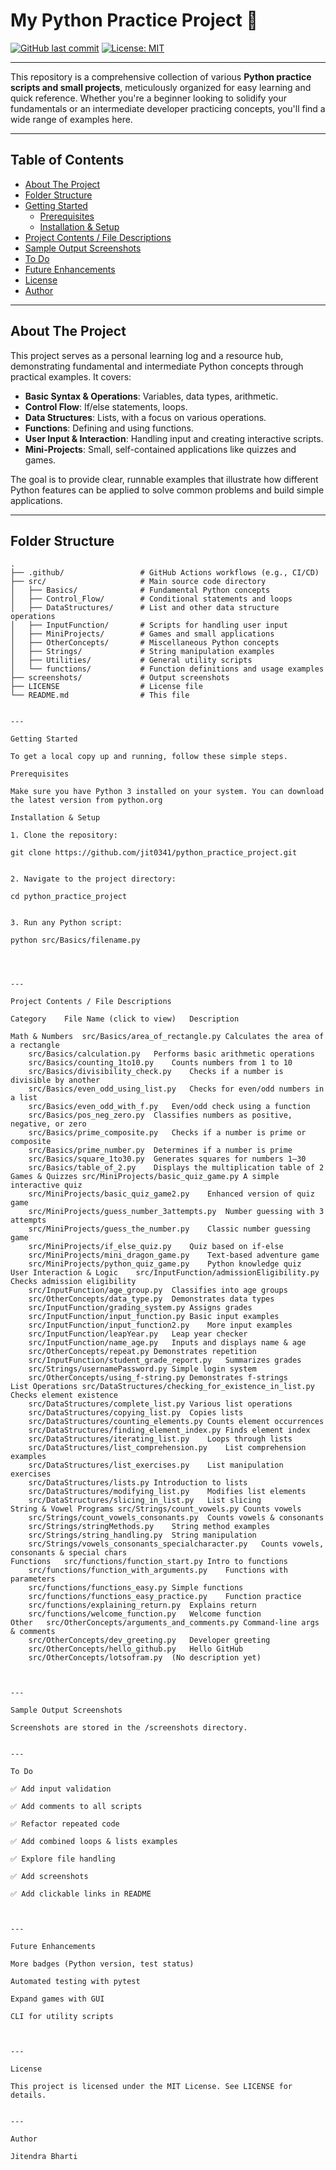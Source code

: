 # My Python Practice Project 🐍

[![GitHub last commit](https://img.shields.io/github/last-commit/jit0341/python_practice_project)](https://github.com/jit0341/python_practice_project)
[![License: MIT](https://img.shields.io/badge/License-MIT-yellow.svg)](LICENSE)

---

This repository is a comprehensive collection of various **Python practice scripts and small projects**, meticulously organized for easy learning and quick reference. Whether you're a beginner looking to solidify your fundamentals or an intermediate developer practicing concepts, you'll find a wide range of examples here.

---

## Table of Contents

* [About The Project](#about-the-project)
* [Folder Structure](#folder-structure)
* [Getting Started](#getting-started)
    * [Prerequisites](#prerequisites)
    * [Installation & Setup](#installation--setup)
* [Project Contents / File Descriptions](#project-contents--file-descriptions)
* [Sample Output Screenshots](#sample-output-screenshots)
* [To Do](#to-do)
* [Future Enhancements](#future-enhancements)
* [License](#license)
* [Author](#author)

---

## About The Project

This project serves as a personal learning log and a resource hub, demonstrating fundamental and intermediate Python concepts through practical examples. It covers:

* **Basic Syntax & Operations**: Variables, data types, arithmetic.
* **Control Flow**: If/else statements, loops.
* **Data Structures**: Lists, with a focus on various operations.
* **Functions**: Defining and using functions.
* **User Input & Interaction**: Handling input and creating interactive scripts.
* **Mini-Projects**: Small, self-contained applications like quizzes and games.

The goal is to provide clear, runnable examples that illustrate how different Python features can be applied to solve common problems and build simple applications.

---

## Folder Structure

```plaintext
.
├── .github/                 # GitHub Actions workflows (e.g., CI/CD)
├── src/                     # Main source code directory
│   ├── Basics/              # Fundamental Python concepts
│   ├── Control_Flow/        # Conditional statements and loops
│   ├── DataStructures/      # List and other data structure operations
│   ├── InputFunction/       # Scripts for handling user input
│   ├── MiniProjects/        # Games and small applications
│   ├── OtherConcepts/       # Miscellaneous Python concepts
│   ├── Strings/             # String manipulation examples
│   ├── Utilities/           # General utility scripts
│   └── functions/           # Function definitions and usage examples
├── screenshots/             # Output screenshots
├── LICENSE                  # License file
└── README.md                # This file


---

Getting Started

To get a local copy up and running, follow these simple steps.

Prerequisites

Make sure you have Python 3 installed on your system. You can download the latest version from python.org

Installation & Setup

1. Clone the repository:

git clone https://github.com/jit0341/python_practice_project.git


2. Navigate to the project directory:

cd python_practice_project


3. Run any Python script:

python src/Basics/filename.py




---

Project Contents / File Descriptions

Category	File Name (click to view)	Description

Math & Numbers	src/Basics/area_of_rectangle.py	Calculates the area of a rectangle
	src/Basics/calculation.py	Performs basic arithmetic operations
	src/Basics/counting_1to10.py	Counts numbers from 1 to 10
	src/Basics/divisibility_check.py	Checks if a number is divisible by another
	src/Basics/even_odd_using_list.py	Checks for even/odd numbers in a list
	src/Basics/even_odd_with_f.py	Even/odd check using a function
	src/Basics/pos_neg_zero.py	Classifies numbers as positive, negative, or zero
	src/Basics/prime_composite.py	Checks if a number is prime or composite
	src/Basics/prime_number.py	Determines if a number is prime
	src/Basics/square_1to30.py	Generates squares for numbers 1–30
	src/Basics/table_of_2.py	Displays the multiplication table of 2
Games & Quizzes	src/MiniProjects/basic_quiz_game.py	A simple interactive quiz
	src/MiniProjects/basic_quiz_game2.py	Enhanced version of quiz game
	src/MiniProjects/guess_number_3attempts.py	Number guessing with 3 attempts
	src/MiniProjects/guess_the_number.py	Classic number guessing game
	src/MiniProjects/if_else_quiz.py	Quiz based on if-else
	src/MiniProjects/mini_dragon_game.py	Text-based adventure game
	src/MiniProjects/python_quiz_game.py	Python knowledge quiz
User Interaction & Logic	src/InputFunction/admissionEligibility.py	Checks admission eligibility
	src/InputFunction/age_group.py	Classifies into age groups
	src/OtherConcepts/data_type.py	Demonstrates data types
	src/InputFunction/grading_system.py	Assigns grades
	src/InputFunction/input_function.py	Basic input examples
	src/InputFunction/input_function2.py	More input examples
	src/InputFunction/leapYear.py	Leap year checker
	src/InputFunction/name_age.py	Inputs and displays name & age
	src/OtherConcepts/repeat.py	Demonstrates repetition
	src/InputFunction/student_grade_report.py	Summarizes grades
	src/Strings/usernamePassword.py	Simple login system
	src/OtherConcepts/using_f-string.py	Demonstrates f-strings
List Operations	src/DataStructures/checking_for_existence_in_list.py	Checks element existence
	src/DataStructures/complete_list.py	Various list operations
	src/DataStructures/copying_list.py	Copies lists
	src/DataStructures/counting_elements.py	Counts element occurrences
	src/DataStructures/finding_element_index.py	Finds element index
	src/DataStructures/iterating_list.py	Loops through lists
	src/DataStructures/list_comprehension.py	List comprehension examples
	src/DataStructures/list_exercises.py	List manipulation exercises
	src/DataStructures/lists.py	Introduction to lists
	src/DataStructures/modifying_list.py	Modifies list elements
	src/DataStructures/slicing_in_list.py	List slicing
String & Vowel Programs	src/Strings/count_vowels.py	Counts vowels
	src/Strings/count_vowels_consonants.py	Counts vowels & consonants
	src/Strings/stringMethods.py	String method examples
	src/Strings/string_handling.py	String manipulation
	src/Strings/vowels_consonants_specialcharacter.py	Counts vowels, consonants & special chars
Functions	src/functions/function_start.py	Intro to functions
	src/functions/function_with_arguments.py	Functions with parameters
	src/functions/functions_easy.py	Simple functions
	src/functions/functions_easy_practice.py	Function practice
	src/functions/explaining_return.py	Explains return
	src/functions/welcome_function.py	Welcome function
Other	src/OtherConcepts/arguments_and_comments.py	Command-line args & comments
	src/OtherConcepts/dev_greeting.py	Developer greeting
	src/OtherConcepts/hello_github.py	Hello GitHub
	src/OtherConcepts/lotsofram.py	(No description yet)



---

Sample Output Screenshots

Screenshots are stored in the /screenshots directory.


---

To Do

✅ Add input validation

✅ Add comments to all scripts

✅ Refactor repeated code

✅ Add combined loops & lists examples

✅ Explore file handling

✅ Add screenshots

✅ Add clickable links in README



---

Future Enhancements

More badges (Python version, test status)

Automated testing with pytest

Expand games with GUI

CLI for utility scripts



---

License

This project is licensed under the MIT License. See LICENSE for details.


---

Author

Jitendra Bharti


